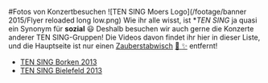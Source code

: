 #Fotos von Konzertbesuchen
![TEN SING Moers Logo](/footage/banner 2015/Flyer reloaded long low.png)
Wie ihr alle wisst, ist **TEN SING* ja quasi ein Synonym für **sozial** :smiley: Deshalb besuchen wir auch gerne die Konzerte anderer TEN SING-Gruppen! Die Videos davon findet ihr hier in dieser Liste, und die Hauptseite ist nur einen [Zauberstabwisch](../../Linkliste.md) [:star2: :sparkles:](../../Linkliste.md) entfernt!

* [TEN SING Borken 2013](https://www.flickr.com/gp/tsmoers/o24m3p)
* [TEN SING Bielefeld 2013](https://www.flickr.com/gp/tsmoers/1V6jWH)
